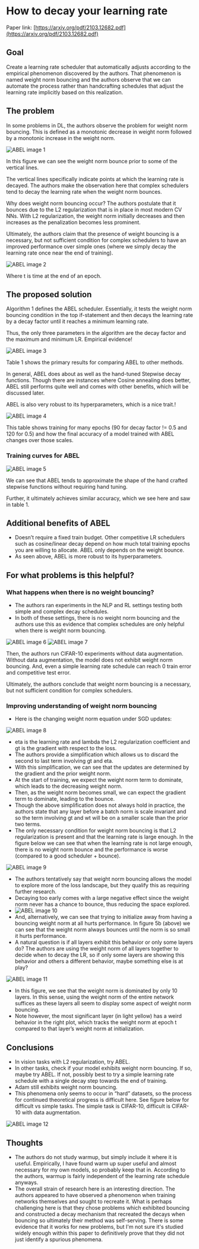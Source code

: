 # How to decay your learning rate

Paper link: [https://arxiv.org/pdf/2103.12682.pdf](https://arxiv.org/pdf/2103.12682.pdf)

## Goal

Create a learning rate scheduler that automatically adjusts according to the empirical phenomenon discovered by the authors. That phenomenon is named weight norm bouncing and the authors observe that we can automate the process rather than handcrafting schedules that adjust the learning rate implicitly based on this realization.

## The problem

In some problems in DL, the authors observe the problem for weight norm bouncing. This is defined as a monotonic decrease in weight norm followed by a monotonic increase in the weight norm.
  
![ABEL image 1]({{site.url}}/assets/images/ABEL/image_1.png)

In this figure we can see the weight norm bounce prior to some of the vertical lines.

The vertical lines specifically indicate points at which the learning rate is decayed. The authors make the observation here that complex schedulers tend to decay the learning rate when the weight norm bounces.

Why does weight norm bouncing occur? The authors postulate that it bounces due to the L2 regularization that is in place in most modern CV NNs. With L2 regularization, the weight norm initially decreases and then increases as the penalization becomes less prominent.

Ultimately, the authors claim that the presence of weight bouncing is a necessary, but not sufficient condition for complex schedulers to have an improved performance over simple ones (where we simply decay the learning rate once near the end of training).

![ABEL image 2]({{site.url}}/assets/images/ABEL/image_2.png)

Where t is time at the end of an epoch.

## The proposed solution

Algorithm 1 defines the ABEL scheduler. Essentially, it tests the weight norm bouncing condition in the top if-statement and then decays the learning rate by a decay factor until it reaches a minimum learning rate.

Thus, the only three parameters in the algorithm are the decay factor and the maximum and minimum LR. Empirical evidence!

![ABEL image 3]({{site.url}}/assets/images/ABEL/image_3.png)

Table 1 shows the primary results for comparing ABEL to other methods.

In general, ABEL does about as well as the hand-tuned Stepwise decay functions. Though there are instances where Cosine annealing does better, ABEL still performs quite well and comes with other benefits, which will be discussed later.

ABEL is also very robust to its hyperparameters, which is a nice trait.!

![ABEL image 4]({{site.url}}/assets/images/ABEL/image_4.png)

This table shows training for many epochs (90 for decay factor != 0.5 and 120 for 0.5) and how the final accuracy of a model trained with ABEL changes over those scales.

### Training curves for ABEL
  
![ABEL image 5]({{site.url}}/assets/images/ABEL/image_5.png)

We can see that ABEL tends to approximate the shape of the hand crafted stepwise functions without requiring hand tuning. 

Further, it ultimately achieves similar accuracy, which we see here and saw in table 1.

## Additional benefits of ABEL

-   Doesn’t require a fixed train budget. Other competitive LR schedulers such as cosine/linear decay depend on how much total training epochs you are willing to allocate. ABEL only depends on the weight bounce.    
-   As seen above, ABEL is more robust to its hyperparameters.

## For what problems is this helpful?

### What happens when there is no weight bouncing?

-   The authors ran experiments in the NLP and RL settings testing both simple and complex decay schedules.
-   In both of these settings, there is no weight norm bouncing and the authors use this as evidence that complex schedules are only helpful when there is weight norm bouncing.

![ABEL image 6]({{site.url}}/assets/images/ABEL/image_6.png)
![ABEL image 7]({{site.url}}/assets/images/ABEL/image_7.png)

Then, the authors run CIFAR-10 experiments without data augmentation. Without data augmentation, the model does not exhibit weight norm bouncing. And, even a simple learning rate schedule can reach 0 train error and competitive test error.

Ultimately, the authors conclude that weight norm bouncing is a necessary, but not sufficient condition for complex schedulers.

### Improving understanding of weight norm bouncing

-   Here is the changing weight norm equation under SGD updates:
    
![ABEL image 8]({{site.url}}/assets/images/ABEL/image_8.png)

-   eta is the learning rate and lambda the L2 regularization coefficient and gt is the gradient with respect to the loss.
-   The authors provide a simplification which allows us to discard the second to last term involving gt and eta.
-   With this simplification, we can see that the updates are determined by the gradient and the prior weight norm.
-   At the start of training, we expect the weight norm term to dominate, which leads to the decreasing weight norm.
-   Then, as the weight norm becomes small, we can expect the gradient term to dominate, leading to the bounce.
-   Though the above simplification does not always hold in practice, the authors state that any layer before a batch norm is scale invariant and so the term involving gt and wt will be on a smaller scale than the prior two terms.
-   The only necessary condition for weight norm bouncing is that L2 regularization is present and that the learning rate is large enough. In the figure below we can see that when the learning rate is not large enough, there is no weight norm bounce and the performance is worse (compared to a good scheduler + bounce).
    
![ABEL image 9]({{site.url}}/assets/images/ABEL/image_9.png)

-   The authors tentatively say that weight norm bouncing allows the model to explore more of the loss landscape, but they qualify this as requiring further research.
-   Decaying too early comes with a large negative effect since the weight norm never has a chance to bounce, thus reducing the space explored.
-   ![ABEL image 10]({{site.url}}/assets/images/ABEL/image_10.png)
-   And, alternatively, we can see that trying to initialize away from having a bouncing weight norm at all hurts performance. In figure 5b (above) we can see that the weight norm always bounces until the norm is so small it hurts performance.
-   A natural question is if all layers exhibit this behavior or only some layers do? The authors are using the weight norm of all layers together to decide when to decay the LR, so if only some layers are showing this behavior and others a different behavior, maybe something else is at play?

![ABEL image 11]({{site.url}}/assets/images/ABEL/image_11.png)

-   In this figure, we see that the weight norm is dominated by only 10 layers. In this sense, using the weight norm of the entire network suffices as these layers all seem to display some aspect of weight norm bouncing.
-   Note however, the most significant layer (in light yellow) has a weird behavior in the right plot, which tracks the weight norm at epoch t compared to that layer’s weight norm at initialization.

## Conclusions

-   In vision tasks with L2 regularization, try ABEL.
-   In other tasks, check if your model exhibits weight norm bouncing. If so, maybe try ABEL. If not, possibly best to try a simple learning rate schedule with a single decay step towards the end of training.
-   Adam still exhibits weight norm bouncing.
-   This phenomena only seems to occur in “hard” datasets, so the process for continued theoretical progress is difficult here. See figure below for difficult vs simple tasks. The simple task is CIFAR-10, difficult is CIFAR-10 with data augmentation.

![ABEL image 12]({{site.url}}/assets/images/ABEL/image_12.png)

## Thoughts
    
-   The authors do not study warmup, but simply include it where it is useful. Empirically, I have found warm up super useful and almost necessary for my own models, so probably keep that in. According to the authors, warmup is fairly independent of the learning rate schedule anyways.
- The overall strain of research here is an interesting direction. The authors appeared to have observed a phenomenon when training networks themselves and sought to recreate it. What is perhaps challenging here is that they chose problems which exhibited bouncing and constructed a decay mechanism that recreated the decays when bouncing so ultimately their method was self-serving. There is some evidence that it works for new problems, but I'm not sure it's studied widely enough within this paper to definitively prove that they did not just identify a spurious phenomena.
